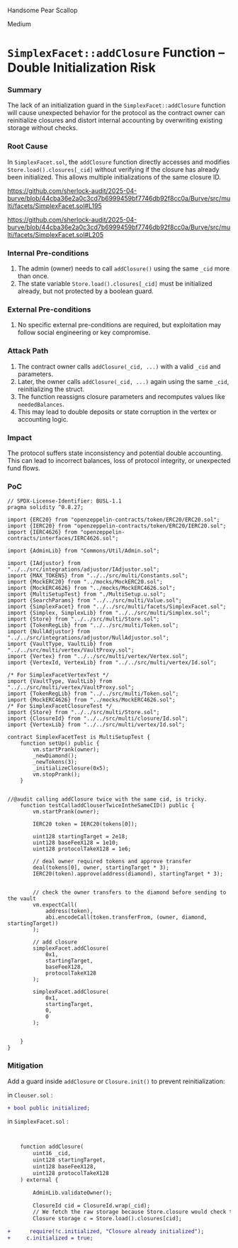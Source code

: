 Handsome Pear Scallop

Medium

# `SimplexFacet::addClosure` Function – Double Initialization Risk

### Summary

The lack of an initialization guard in the `SimplexFacet::addClosure` function will cause unexpected behavior for the protocol as the contract owner can reinitialize closures and distort internal accounting by overwriting existing storage without checks.


### Root Cause


In `SimplexFacet.sol`, the `addClosure` function directly accesses and modifies `Store.load().closures[_cid]` without verifying if the closure has already been initialized. This allows multiple initializations of the same closure ID.

https://github.com/sherlock-audit/2025-04-burve/blob/44cba36e2a0c3cd7b6999459bf7746db92f8cc0a/Burve/src/multi/facets/SimplexFacet.sol#L195

https://github.com/sherlock-audit/2025-04-burve/blob/44cba36e2a0c3cd7b6999459bf7746db92f8cc0a/Burve/src/multi/facets/SimplexFacet.sol#L205
### Internal Pre-conditions

1. The admin (owner) needs to call `addClosure()` using the same `_cid` more than once.
2. The state variable `Store.load().closures[_cid]` must be initialized already, but not protected by a boolean guard.


### External Pre-conditions

1. No specific external pre-conditions are required, but exploitation may follow social engineering or key compromise.


### Attack Path


1. The contract owner calls `addClosure(_cid, ...)` with a valid `_cid` and parameters.
2. Later, the owner calls `addClosure(_cid, ...)` again using the same `_cid`, reinitializing the struct.
3. The function reassigns closure parameters and recomputes values like `neededBalances`.
4. This may lead to double deposits or state corruption in the vertex or accounting logic.


### Impact

The protocol suffers state inconsistency and potential double accounting. This can lead to incorrect balances, loss of protocol integrity, or unexpected fund flows.

### PoC


```solidity
// SPDX-License-Identifier: BUSL-1.1
pragma solidity ^0.8.27;

import {ERC20} from "openzeppelin-contracts/token/ERC20/ERC20.sol";
import {IERC20} from "openzeppelin-contracts/token/ERC20/IERC20.sol";
import {IERC4626} from "openzeppelin-contracts/interfaces/IERC4626.sol";

import {AdminLib} from "Commons/Util/Admin.sol";

import {IAdjustor} from "../../src/integrations/adjustor/IAdjustor.sol";
import {MAX_TOKENS} from "../../src/multi/Constants.sol";
import {MockERC20} from "../mocks/MockERC20.sol";
import {MockERC4626} from "../mocks/MockERC4626.sol";
import {MultiSetupTest} from "./MultiSetup.u.sol";
import {SearchParams} from "../../src/multi/Value.sol";
import {SimplexFacet} from "../../src/multi/facets/SimplexFacet.sol";
import {Simplex, SimplexLib} from "../../src/multi/Simplex.sol";
import {Store} from "../../src/multi/Store.sol";
import {TokenRegLib} from "../../src/multi/Token.sol";
import {NullAdjustor} from "../../src/integrations/adjustor/NullAdjustor.sol";
import {VaultType, VaultLib} from "../../src/multi/vertex/VaultProxy.sol";
import {Vertex} from "../../src/multi/vertex/Vertex.sol";
import {VertexId, VertexLib} from "../../src/multi/vertex/Id.sol";

/* For SimplexFacetVertexTest */
import {VaultType, VaultLib} from "../../src/multi/vertex/VaultProxy.sol";
import {TokenRegLib} from "../../src/multi/Token.sol";
import {MockERC4626} from "../mocks/MockERC4626.sol";
/* For SimplexFacetClosureTest */
import {Store} from "../../src/multi/Store.sol";
import {ClosureId} from "../../src/multi/closure/Id.sol";
import {VertexLib} from "../../src/multi/vertex/Id.sol";

contract SimplexFacetTest is MultiSetupTest {
    function setUp() public {
        vm.startPrank(owner);
        _newDiamond();
        _newTokens(3);
        _initializeClosure(0x5);
        vm.stopPrank();
    }
   

//@audit calling addClosure twice with the same cid, is tricky.
    function testCalladdClouserTwiceIntheSameCID() public {
        vm.startPrank(owner);

        IERC20 token = IERC20(tokens[0]);

        uint128 startingTarget = 2e18;
        uint128 baseFeeX128 = 1e10;
        uint128 protocolTakeX128 = 1e6;

        // deal owner required tokens and approve transfer
        deal(tokens[0], owner, startingTarget * 3);
        IERC20(token).approve(address(diamond), startingTarget * 3);


        // check the owner transfers to the diamond before sending to the vault
        vm.expectCall(
            address(token),
            abi.encodeCall(token.transferFrom, (owner, diamond, startingTarget))
        );

        // add closure
        simplexFacet.addClosure(
            0x1,
            startingTarget,
            baseFeeX128,
            protocolTakeX128
        );

        simplexFacet.addClosure(
            0x1,
            startingTarget,
            0,
            0
        );


    }
}
```
### Mitigation


Add a guard inside `addClosure` or `Closure.init()` to prevent reinitialization:

in  `Clouser.sol` : 

```diff
+ bool public initialized;
```
in  `SimplexFacet.sol` : 

```diff


    function addClosure(
        uint16 _cid,
        uint128 startingTarget,
        uint128 baseFeeX128,
        uint128 protocolTakeX128
    ) external {

        AdminLib.validateOwner();

        ClosureId cid = ClosureId.wrap(_cid);
        // We fetch the raw storage because Store.closure would check the closure for initialization.
        Closure storage c = Store.load().closures[cid];

+      require(!c.initialized, "Closure already initialized");
+     c.initialized = true;

```
